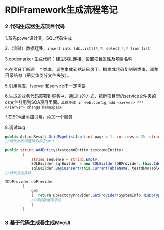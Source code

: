 # RDIFramework生成流程笔记

### 2.代码生成器生成项目代码

1.首先power设计表，SQL代码生成

2.（测试）数据迁移，`insert into [db.list](*,*) select *,* from list`

3.codemarker 生成代码：建立SQL连接，设置项目属性及项目名称

4.在项目下新建一个类库，调整生成到默认目录下。把生成代码复制到类库，调整目录结构（把实体类分文件夹放）。

5.引用类库，Iserver 和service不一定需要

6.生成的业务代码部署到服务中，通过iis的方式，把新项目里的service文件夹的cs文件引用到SOA项目里面。`具体步骤 in web.config add <server> *** </server> change namespace `

7.在SOA里添加引用，添加一个服务

8.调试bug

```c#
public ActionResult GridPageListJson(int page = 1, int rows = 20, string sort = "ID", string order = "desc", string filter = "")
//修改参数调整排列标志sort
```

```c#
public string AddEntity(testdemoEntity testdemoEntity)
        {
            string sequence = string.Empty;
            SQLBuilder sqlBuilder = new SQLBuilder(DBProvider, this.Identity, this.ReturnId);
            sqlBuilder.BeginInsert(this.CurrentTableName, testdemoTable.FieldID);
//修改添加实体
```

```c#
IDbProvider dbProvider
        {
            get
            {  return DbFactoryProvider.GetProvider(SystemInfo.HisDbType,SystemInfo.HisDbConnection);
            //调整数据库字段
            }
        }
```

### 3.基于代码生成器生成MvcUI



